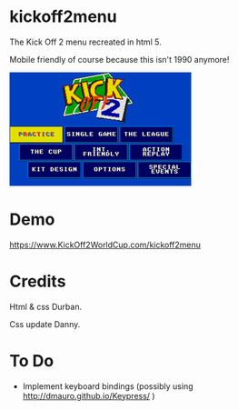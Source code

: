 # kickoff2menu
The Kick Off 2 menu recreated in html 5.

Mobile friendly of course because this isn't 1990 anymore!

![Kick Off 2 menu](images/menu.png?raw=true)		

# Demo
https://www.KickOff2WorldCup.com/kickoff2menu

# Credits
Html & css Durban.

Css update Danny.

# To Do 
* Implement keyboard bindings (possibly using http://dmauro.github.io/Keypress/ )
